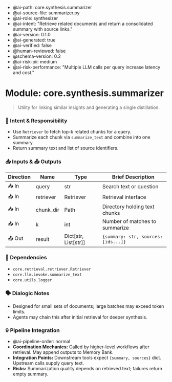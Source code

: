- @ai-path: core.synthesis.summarizer
- @ai-source-file: summarizer.py
- @ai-role: synthesizer
- @ai-intent: "Retrieve related documents and return a consolidated summary with source links."
- @ai-version: 0.1.0
- @ai-generated: true
- @ai-verified: false
- @human-reviewed: false
- @schema-version: 0.2
- @ai-risk-pii: medium
- @ai-risk-performance: "Multiple LLM calls per query increase latency and cost."

# Module: core.synthesis.summarizer
> Utility for linking similar insights and generating a single distillation.

### 🎯 Intent & Responsibility
- Use `Retriever` to fetch top-k related chunks for a query.
- Summarize each chunk via `summarize_text` and combine into one summary.
- Return summary text and list of source identifiers.

### 📥 Inputs & 📤 Outputs
| Direction | Name | Type | Brief Description |
|-----------|------|------|-------------------|
| 📥 In | query | str | Search text or question |
| 📥 In | retriever | Retriever | Retrieval interface |
| 📥 In | chunk_dir | Path | Directory holding text chunks |
| 📥 In | k | int | Number of matches to summarize |
| 📤 Out | result | Dict[str, List[str]] | `{summary: str, sources: [ids...]}` |

### 🔗 Dependencies
- `core.retrieval.retriever.Retriever`
- `core.llm.invoke.summarize_text`
- `core.utils.logger`

### 🗣 Dialogic Notes
- Designed for small sets of documents; large batches may exceed token limits.
- Agents may chain this after initial retrieval for deeper synthesis.

### 9 Pipeline Integration
- @ai-pipeline-order: normal
- **Coordination Mechanics:** Called by higher-level workflows after retrieval. May append outputs to Memory Bank.
- **Integration Points:** Downstream tools expect `{summary, sources}` dict. Upstream calls supply query text.
- **Risks:** Summarization quality depends on retrieved text; failures return empty summary.
